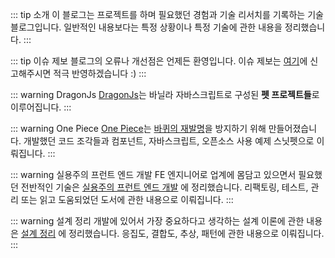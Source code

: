 ::: tip 소개
이 블로그는 프로젝트를 하며 필요했던 경험과 기술 리서치를 기록하는 기술 블로그입니다. 일반적인 내용보다는 특정 상황이나 특정 기술에 관한 내용을 정리했습니다.
:::

::: tip 이슈 제보
블로그의 오류나 개선점은 언제든 환영입니다. 이슈 제보는 [여기](https://github.com/ChoDragon9/ChoDragon9.github.io/issues)에 신고해주시면 적극 반영하겠습니다 :)
:::

::: warning DragonJs
[DragonJs](https://chodragon9.github.io/dragonjs/)는 바닐라 자바스크립트로 구성된 **펫 프로젝트들**로 이루어집니다.
:::

::: warning One Piece
[One Piece](https://chodragon9.github.io/one-piece/)는 [바퀴의 재발명](https://ko.wikipedia.org/wiki/바퀴의_재발명)을 방지하기 위해 만들어졌습니다.
개발했던 코드 조각들과 컴포넌트, 자바스크립트, 오픈소스 사용 예제 스닛펫으로 이뤄집니다.
:::

::: warning 실용주의 프런트 엔드 개발
FE 엔지니어로 업계에 몸담고 있으면서 필요했던 전반적인 기술은 [실용주의 프런트 엔드 개발](https://peter-cho.gitbook.io/book/) 에 정리했습니다.
리팩토링, 테스트, 관리 또는 읽고 도움되었던 도서에 관한 내용으로 이뤄집니다.
:::

::: warning 설계 정리
개발에 있어서 가장 중요하다고 생각하는 설계 이론에 관한 내용은 [설계 정리](https://peter-cho.gitbook.io/book/front-design-book/home) 에 정리했습니다.
응집도, 결합도, 추상, 패턴에 관한 내용으로 이뤄집니다.
:::
